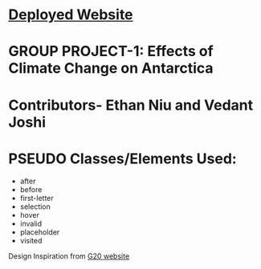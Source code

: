 # [Deployed Website](https://precious-peony-611919.netlify.app/)
# GROUP PROJECT-1: Effects of Climate Change on Antarctica 
# Contributors- Ethan Niu and Vedant Joshi

# PSEUDO Classes/Elements Used:
- after
- before
- first-letter
- selection
- hover
- invalid
- placeholder
- visited

Design Inspiration from [G20 website](https://www.g20climaterisks.org/japan/) 

